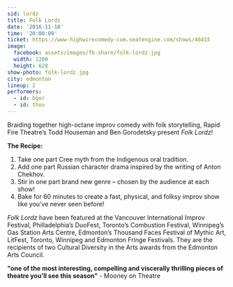 ```yaml
---
sid: lordz
title: Folk Lordz
date: '2016-11-18'
time: '20:00:00'
ticket: https://www-highwirecomedy-com.seatengine.com/shows/46415
image:
  facebook: assets/images/fb-share/folk-lordz.jpg
  width: 1200
  height: 628
show-photo: folk-lordz.jpg
city: edmonton
lineup: 2
performers:
  - id: bgor
  - id: thou
---
```

Braiding together high-octane improv comedy with folk storytelling, Rapid Fire Theatre’s Todd Houseman and Ben Gorodetsky present *Folk Lordz*!

__The Recipe:__

1. Take one part Cree myth from the Indigenous oral tradition.
2. Add one part Russian character drama inspired by the writing of Anton Chekhov.
3. Stir in one part brand new genre – chosen by the audience at each show!
4. Bake for 60 minutes to create a fast, physical, and folksy improv show like you’ve never seen before!

*Folk Lordz* have been featured at the Vancouver International Improv Festival, Philladelphia’s DuoFest, Toronto’s Combustion Festival, Winnipeg’s Gas Station Arts Centre,  Edmonton’s Thousand Faces Festival of Mythic Art, LitFest, Toronto, Winnipeg and Edmonton Fringe Festivals.
They are the recipients of two Cultural Diversity in the Arts awards from the Edmonton Arts Council.

__"one of the most interesting, compelling and viscerally thrilling pieces of theatre you’ll see this season"__ - Mooney on Theatre
